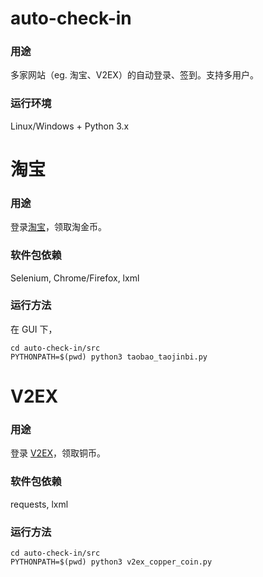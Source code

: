auto-check-in
=======
### 用途
多家网站（eg. 淘宝、V2EX）的自动登录、签到。支持多用户。
### 运行环境
Linux/Windows + Python 3.x

# 淘宝
### 用途
登录[淘宝](https://www.taobao.com/)，领取淘金币。
### 软件包依赖
Selenium, Chrome/Firefox, lxml
### 运行方法
在 GUI 下，  
```
cd auto-check-in/src
PYTHONPATH=$(pwd) python3 taobao_taojinbi.py
```

# V2EX
### 用途
登录 [V2EX](https://www.v2ex.com/)，领取铜币。
### 软件包依赖
requests, lxml
### 运行方法
```
cd auto-check-in/src
PYTHONPATH=$(pwd) python3 v2ex_copper_coin.py
```


